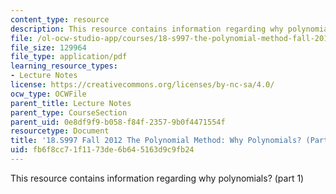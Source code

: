 ```yaml
---
content_type: resource
description: This resource contains information regarding why polynomials? (part 1)
file: /ol-ocw-studio-app/courses/18-s997-the-polynomial-method-fall-2012/fb6f8cc71f1173de6b645163d9c9fb24_MIT18_S997F12_lec5.pdf
file_size: 129964
file_type: application/pdf
learning_resource_types:
- Lecture Notes
license: https://creativecommons.org/licenses/by-nc-sa/4.0/
ocw_type: OCWFile
parent_title: Lecture Notes
parent_type: CourseSection
parent_uid: 0e8df9f9-b058-f84f-2357-9b0f4471554f
resourcetype: Document
title: '18.S997 Fall 2012 The Polynomial Method: Why Polynomials? (Part 1)'
uid: fb6f8cc7-1f11-73de-6b64-5163d9c9fb24
---
```

This resource contains information regarding why polynomials? (part 1)